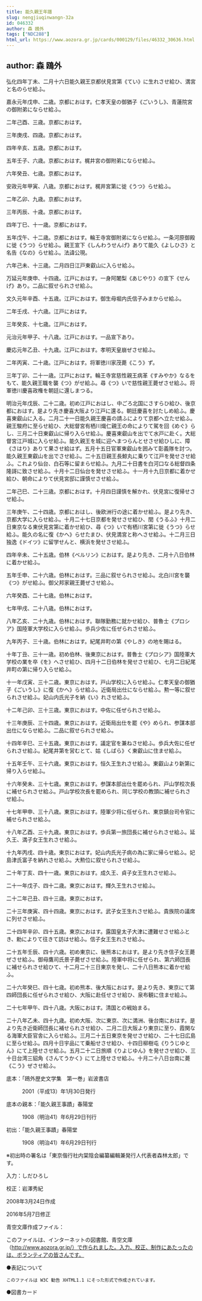 ```yaml
---
title: 能久親王年譜
slug: nengjiuqinwangn-32a
id: 046332
author: 森 鴎外
tags: ["NDC288"]
html_url: https://www.aozora.gr.jp/cards/000129/files/46332_30636.html
---
```


## author: 森 鴎外

弘化四年丁未、二月十六日能久親王京都伏見宮第《てい》に生れさせ給ひ、満宮と名のらせ給ふ。

嘉永元年戊申、二歳。京都におはす。仁孝天皇の御猶子《ごいうし》、青蓮院宮の御附弟にならせ給ふ。

二年己酉、三歳。京都におはす。

三年庚戌、四歳。京都におはす。

四年辛亥、五歳。京都におはす。

五年壬子、六歳。京都におはす。梶井宮の御附弟にならせ給ふ。

六年癸丑、七歳。京都におはす。

安政元年甲寅、八歳。京都におはす。梶井宮第に徙《うつ》らせ給ふ。

二年乙卯、九歳。京都におはす。

三年丙辰、十歳。京都におはす。

四年丁巳、十一歳。京都におはす。

五年戊午、十二歳。京都におはす。輪王寺宮御附弟にならせ給ふ。一条河原御殿に徙《うつ》らせ給ふ。親王宣下《しんわうせんげ》ありて能久《よしひさ》と名告《なの》らせ給ふ。法諱公現。

六年己未、十三歳。二月四日江戸東叡山に入らせ給ふ。

万延元年庚申、十四歳。江戸におはす。一身阿闍梨《あじやり》の宣下《せんげ》あり。二品に叙せられさせ給ふ。

文久元年辛酉、十五歳。江戸におはす。御生母堀内氏信子みまからせ給ふ。

二年壬戌、十六歳。江戸におはす。

三年癸亥、十七歳。江戸におはす。

元治元年甲子、十八歳。江戸におはす。一品宣下あり。

慶応元年乙丑、十九歳。江戸におはす。孝明天皇崩ぜさせ給ふ。

二年丙寅、二十歳。江戸におはす。将軍徳川家茂薨《こう》ず。

三年丁卯、二十一歳。江戸におはす。輪王寺宮慈性親王病革《すみやか》なるをもて、能久親王職を襲《つ》がせ給ふ。尋《つ》いで慈性親王薨ぜさせ給ふ。将軍徳川慶喜政権を朝廷に還しまつる。

明治元年戊辰、二十二歳。初め江戸におはし、中ごろ北国にさすらひ給ひ、後京都におはす。是より先き慶喜大阪より江戸に還る。朝廷慶喜を討たしめ給ふ。慶喜東叡山に入る。二月二十一日能久親王慶喜の請ふによりて京都へ立たせ給ふ。親王駿府に至らせ給ひ、大総督宮有栖川熾仁親王の命によりて駕を回《めぐ》らし、三月二十日東叡山に帰り入らせ給ふ。慶喜東叡山を出でて水戸に赴く。大総督宮江戸城に入らせ給ふ。能久親王を城に迎へまつらんとせさせ給ひしに、障《さはり》ありて果させ給はず。五月十五日官軍東叡山を囲みて彰義隊を討つ。能久親王東叡山を出でさせ給ふ。二十五日親王長鯨丸に乗りて江戸を発せさせ給ふ。これより仙台、白石等に留まらせ給ふ。九月二十日書を白河口なる総督四条隆謌に致させ給ふ。十月十二日仙台を発せさせ給ふ。十一月十九日京都に着かせ給ひ、朝命によりて伏見宮邸に謹慎せさせ給ふ。

二年己巳、二十三歳。京都におはす。十月四日謹慎を解かれ、伏見宮に復帰せさせ給ふ。

三年庚午、二十四歳。京都におはし、後欧洲行の途に着かせ給ふ。是より先き、京都大学に入らせ給ふ。十月二十七日京都を発せさせ給ひ、閏《うるふ》十月二日東京なる東伏見宮第に着かせ給ひ、尋《つ》いで有栖川宮第に徙《うつ》らせ給ふ。能久の名に復《かへ》らせたまひ、伏見満宮と称へさせ給ふ。十二月三日独逸《ドイツ》に留学せんと、横浜を発せさせ給ふ。

四年辛未、二十五歳。伯林《ベルリン》におはす。是より先き、二月十八日伯林に着かせ給ふ。

五年壬申、二十六歳。伯林におはす。三品に叙せられさせ給ふ。北白川宮を襲《つ》がせ給ふ。御父邦家親王薨ぜさせ給ふ。

六年癸酉、二十七歳。伯林におはす。

七年甲戌、二十八歳。伯林におはす。

八年乙亥、二十九歳。伯林におはす。聯隊勤務に就かせ給ひ、普魯士《プロシア》国陸軍大学校に入らせ給ふ。歩兵少佐に任ぜられさせ給ふ。

九年丙子、三十歳。伯林におはす。紀尾井町の第《やしき》の地を賜はる。

十年丁丑、三十一歳。初め伯林、後東京におはす。普魯士《プロシア》国陸軍大学校の業を卒《を》へさせ給ひ、四月十二日伯林を発せさせ給ひ、七月二日紀尾井町の第に帰り入らせ給ふ。

十一年戊寅、三十二歳。東京におはす。戸山学校に入らせ給ふ。仁孝天皇の御猶子《ごいうし》に復《かへ》らせ給ふ。近衛局出仕にならせ給ふ。勲一等に叙せられさせ給ふ。妃山内氏光子を納《い》れさせ給ふ。

十二年己卯、三十三歳。東京におはす。中佐に任ぜられさせ給ふ。

十三年庚辰、三十四歳。東京におはす。近衛局出仕を罷《や》められ、参謀本部出仕にならせ給ふ。二品に叙せられさせ給ふ。

十四年辛巳、三十五歳。東京におはす。議定官を兼ねさせ給ふ。歩兵大佐に任ぜられさせ給ふ。紀尾井第を営むとて、姑《しばら》く東叡山に住ませ給ふ。

十五年壬午、三十六歳。東京におはす。恒久王生れさせ給ふ。東叡山より新第に帰り入らせ給ふ。

十六年癸未、三十七歳。東京におはす。参謀本部出仕を罷められ、戸山学校次長に補せられさせ給ふ。戸山学校次長を罷められ、同じ学校の教頭に補せられさせ給ふ。

十七年甲申、三十八歳。東京におはす。陸軍少将に任ぜられ、東京鎮台司令官に補せられさせ給ふ。

十八年乙酉、三十九歳。東京におはす。歩兵第一旅団長に補せられさせ給ふ。延久王、満子女王生れさせ給ふ。

十九年丙戌、四十歳。東京におはす。妃山内氏光子病の為に家に帰らせ給ふ。妃島津氏富子を納れさせ給ふ。大勲位に叙せられさせ給ふ。

二十年丁亥、四十一歳。東京におはす。成久王、貞子女王生れさせ給ふ。

二十一年戊子、四十二歳。東京におはす。輝久王生れさせ給ふ。

二十二年己丑、四十三歳。東京におはす。

二十三年庚寅、四十四歳。東京におはす。武子女王生れさせ給ふ。貴族院の議席に列せさせ給ふ。

二十四年辛卯、四十五歳。東京におはす。露国皇太子大津に遭難せさせ給ふとき、勅によりて往きて訪はせ給ふ。信子女王生れさせ給ふ。

二十五年壬辰、四十六歳。初め東京に、後熊本におはす。是より先き信子女王薨ぜさせ給ふ。御母鷹司氏景子薨ぜさせ給ふ。陸軍中将に任ぜられ、第六師団長に補せられさせ給ひて、十二月二十三日東京を発し、二十八日熊本に着かせ給ふ。

二十六年癸巳、四十七歳。初め熊本、後大阪におはす。是より先き、東京にて第四師団長に任ぜられさせ給ひ、大阪に赴任せさせ給ひ、泉布観に住ませ給ふ。

二十七年甲午、四十八歳。大阪におはす。清国との戦始まる。

二十八年乙未、四十九歳。初め大阪、次に東京、次に満洲、後台南におはす。是より先き近衛師団長に補せられさせ給ひ、二月二日大阪より東京に至り、霞関なる海軍大臣官舎に入らせ給ふ。三月二十五日東京を発せさせ給ひ、二十七日広島に至らせ給ふ。四月十日宇品にて乗船せさせ給ひ、十四日柳樹屯《りうじゆとん》にて上陸せさせ給ふ。五月二十二日旅順《りよじゆん》を発せさせ給ひ、三十日台湾三貂角《さんてうかく》にて上陸せさせ給ふ。十月二十八日台南に薨《こう》ぜさせ給ふ。













底本：「鴎外歴史文学集　第一巻」岩波書店

　　　2001（平成13）年1月30日発行

底本の親本：「能久親王事蹟」春陽堂

　　　1908（明治41）年6月29日刊行

初出：「能久親王事蹟」春陽堂

　　　1908（明治41）年6月29日刊行

※初出時の署名は「東京偕行社内棠陰会編纂編輯兼発行人代表者森林太郎」です。

入力：しだひろし

校正：岩澤秀紀

2008年3月24日作成

2016年5月7日修正

青空文庫作成ファイル：

このファイルは、インターネットの図書館、青空文庫（http://www.aozora.gr.jp/）で作られました。入力、校正、制作にあたったのは、ボランティアの皆さんです。











●表記について


	このファイルは W3C 勧告 XHTML1.1 にそった形式で作成されています。







●図書カード